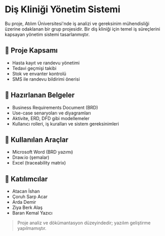 # Diş Kliniği Yönetim Sistemi

Bu proje, Atılım Üniversitesi'nde iş analizi ve gereksinim mühendisliği üzerine odaklanan bir grup projesidir. Bir diş kliniği için temel iş süreçlerini kapsayan yönetim sistemi tasarlanmıştır.

## 🎯 Proje Kapsamı

- Hasta kayıt ve randevu yönetimi
- Tedavi geçmişi takibi
- Stok ve envanter kontrolü
- SMS ile randevu bildirimi önerisi

## 📄 Hazırlanan Belgeler

- Business Requirements Document (BRD)
- Use-case senaryoları ve diyagramları
- Aktivite, ERD, DFD gibi modellemeler
- Kullanıcı rolleri, iş kuralları ve sistem gereksinimleri

## 📎 Kullanılan Araçlar

- Microsoft Word (BRD yazımı)
- Draw.io (şemalar)
- Excel (traceability matrix)

## 👥 Katılımcılar

- Atacan İshan
- Çoruh Sarp Acar
- Arda Demir
- Ziya Berk Alaş
- Baran Kemal Yazıcı

> Proje analiz ve dökümantasyon düzeyindedir; yazılım geliştirme yapılmamıştır.
